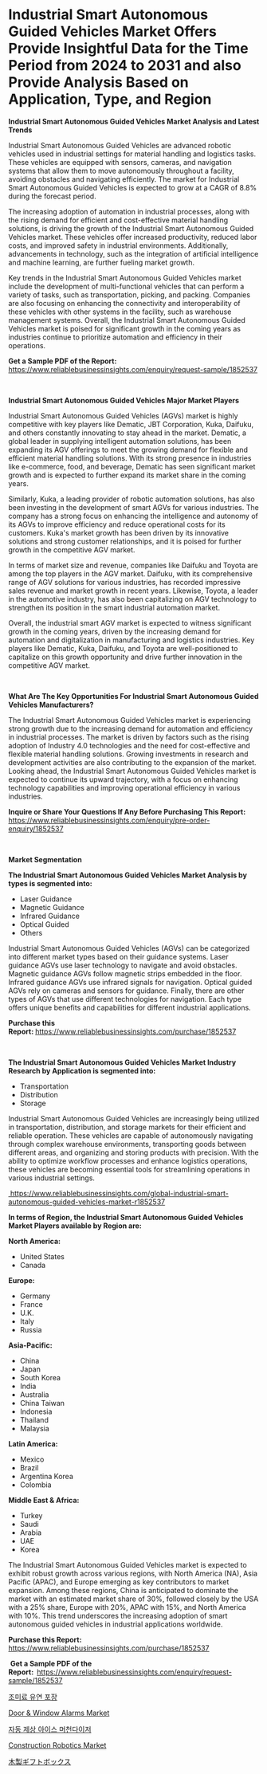 <p><h1>Industrial Smart Autonomous Guided Vehicles Market Offers Provide Insightful Data for the Time Period from 2024 to 2031 and also Provide Analysis Based on Application, Type, and Region</h1></p><p><strong>Industrial Smart Autonomous Guided Vehicles Market Analysis and Latest Trends</strong></p>
<p><p>Industrial Smart Autonomous Guided Vehicles are advanced robotic vehicles used in industrial settings for material handling and logistics tasks. These vehicles are equipped with sensors, cameras, and navigation systems that allow them to move autonomously throughout a facility, avoiding obstacles and navigating efficiently. The market for Industrial Smart Autonomous Guided Vehicles is expected to grow at a CAGR of 8.8% during the forecast period.</p><p>The increasing adoption of automation in industrial processes, along with the rising demand for efficient and cost-effective material handling solutions, is driving the growth of the Industrial Smart Autonomous Guided Vehicles market. These vehicles offer increased productivity, reduced labor costs, and improved safety in industrial environments. Additionally, advancements in technology, such as the integration of artificial intelligence and machine learning, are further fueling market growth.</p><p>Key trends in the Industrial Smart Autonomous Guided Vehicles market include the development of multi-functional vehicles that can perform a variety of tasks, such as transportation, picking, and packing. Companies are also focusing on enhancing the connectivity and interoperability of these vehicles with other systems in the facility, such as warehouse management systems. Overall, the Industrial Smart Autonomous Guided Vehicles market is poised for significant growth in the coming years as industries continue to prioritize automation and efficiency in their operations.</p></p>
<p><strong>Get a Sample PDF of the Report:&nbsp;</strong> <a href="https://www.reliablebusinessinsights.com/enquiry/request-sample/1852537">https://www.reliablebusinessinsights.com/enquiry/request-sample/1852537</a></p>
<p>&nbsp;</p>
<p><strong>Industrial Smart Autonomous Guided Vehicles Major Market Players</strong></p>
<p><p>Industrial Smart Autonomous Guided Vehicles (AGVs) market is highly competitive with key players like Dematic, JBT Corporation, Kuka, Daifuku, and others constantly innovating to stay ahead in the market. Dematic, a global leader in supplying intelligent automation solutions, has been expanding its AGV offerings to meet the growing demand for flexible and efficient material handling solutions. With its strong presence in industries like e-commerce, food, and beverage, Dematic has seen significant market growth and is expected to further expand its market share in the coming years.</p><p>Similarly, Kuka, a leading provider of robotic automation solutions, has also been investing in the development of smart AGVs for various industries. The company has a strong focus on enhancing the intelligence and autonomy of its AGVs to improve efficiency and reduce operational costs for its customers. Kuka's market growth has been driven by its innovative solutions and strong customer relationships, and it is poised for further growth in the competitive AGV market.</p><p>In terms of market size and revenue, companies like Daifuku and Toyota are among the top players in the AGV market. Daifuku, with its comprehensive range of AGV solutions for various industries, has recorded impressive sales revenue and market growth in recent years. Likewise, Toyota, a leader in the automotive industry, has also been capitalizing on AGV technology to strengthen its position in the smart industrial automation market.</p><p>Overall, the industrial smart AGV market is expected to witness significant growth in the coming years, driven by the increasing demand for automation and digitalization in manufacturing and logistics industries. Key players like Dematic, Kuka, Daifuku, and Toyota are well-positioned to capitalize on this growth opportunity and drive further innovation in the competitive AGV market.</p></p>
<p>&nbsp;</p>
<p><strong>What Are The Key Opportunities For Industrial Smart Autonomous Guided Vehicles Manufacturers?</strong></p>
<p><p>The Industrial Smart Autonomous Guided Vehicles market is experiencing strong growth due to the increasing demand for automation and efficiency in industrial processes. The market is driven by factors such as the rising adoption of Industry 4.0 technologies and the need for cost-effective and flexible material handling solutions. Growing investments in research and development activities are also contributing to the expansion of the market. Looking ahead, the Industrial Smart Autonomous Guided Vehicles market is expected to continue its upward trajectory, with a focus on enhancing technology capabilities and improving operational efficiency in various industries.</p></p>
<p><strong>Inquire or Share Your Questions If Any Before Purchasing This Report:</strong> <a href="https://www.reliablebusinessinsights.com/enquiry/pre-order-enquiry/1852537">https://www.reliablebusinessinsights.com/enquiry/pre-order-enquiry/1852537</a></p>
<p>&nbsp;</p>
<p><strong>Market Segmentation</strong></p>
<p><strong>The Industrial Smart Autonomous Guided Vehicles Market Analysis by types is segmented into:</strong></p>
<p><ul><li>Laser Guidance</li><li>Magnetic Guidance</li><li>Infrared Guidance</li><li>Optical Guided</li><li>Others</li></ul></p>
<p><p>Industrial Smart Autonomous Guided Vehicles (AGVs) can be categorized into different market types based on their guidance systems. Laser guidance AGVs use laser technology to navigate and avoid obstacles. Magnetic guidance AGVs follow magnetic strips embedded in the floor. Infrared guidance AGVs use infrared signals for navigation. Optical guided AGVs rely on cameras and sensors for guidance. Finally, there are other types of AGVs that use different technologies for navigation. Each type offers unique benefits and capabilities for different industrial applications.</p></p>
<p><strong>Purchase this Report:&nbsp;</strong><a href="https://www.reliablebusinessinsights.com/purchase/1852537">https://www.reliablebusinessinsights.com/purchase/1852537</a></p>
<p>&nbsp;</p>
<p><strong>The Industrial Smart Autonomous Guided Vehicles Market Industry Research by Application is segmented into:</strong></p>
<p><ul><li>Transportation</li><li>Distribution</li><li>Storage</li></ul></p>
<p><p>Industrial Smart Autonomous Guided Vehicles are increasingly being utilized in transportation, distribution, and storage markets for their efficient and reliable operation. These vehicles are capable of autonomously navigating through complex warehouse environments, transporting goods between different areas, and organizing and storing products with precision. With the ability to optimize workflow processes and enhance logistics operations, these vehicles are becoming essential tools for streamlining operations in various industrial settings.</p></p>
<p><a href="https://www.reliablebusinessinsights.com/global-industrial-smart-autonomous-guided-vehicles-market-r1852537">&nbsp;https://www.reliablebusinessinsights.com/global-industrial-smart-autonomous-guided-vehicles-market-r1852537</a></p>
<p><strong>In terms of Region, the Industrial Smart Autonomous Guided Vehicles Market Players available by Region are:</strong></p>
<p>
    <p> <strong> North America: </strong>
        <ul>
            <li>United States</li>
            <li>Canada</li>
        </ul>
        </p> 
    <p> <strong> Europe: </strong>
        <ul>
            <li>Germany</li>
            <li>France</li>
            <li>U.K.</li>
            <li>Italy</li>
            <li>Russia</li>
        </ul>
        </p> 
    <p> <strong> Asia-Pacific: </strong>
        <ul>
            <li>China</li>
            <li>Japan</li>
            <li>South Korea</li>
            <li>India</li>
            <li>Australia</li>
            <li>China Taiwan</li>
            <li>Indonesia</li>
            <li>Thailand</li>
            <li>Malaysia</li>
        </ul>
        </p> 
    <p> <strong> Latin America: </strong>
        <ul>
            <li>Mexico</li>
            <li>Brazil</li>
            <li>Argentina Korea</li>
            <li>Colombia</li>
        </ul>
        </p> 
    <p> <strong> Middle East & Africa: </strong>
        <ul>
            <li>Turkey</li>
            <li>Saudi</li>
            <li>Arabia</li>
            <li>UAE</li>
            <li>Korea</li>
        </ul>
    </p>
    </p>
<p><p>The Industrial Smart Autonomous Guided Vehicles market is expected to exhibit robust growth across various regions, with North America (NA), Asia Pacific (APAC), and Europe emerging as key contributors to market expansion. Among these regions, China is anticipated to dominate the market with an estimated market share of 30%, followed closely by the USA with a 25% share, Europe with 20%, APAC with 15%, and North America with 10%. This trend underscores the increasing adoption of smart autonomous guided vehicles in industrial applications worldwide.</p></p>
<p><strong>Purchase this Report: </strong><a href="https://www.reliablebusinessinsights.com/purchase/1852537">https://www.reliablebusinessinsights.com/purchase/1852537</a></p>
<p>&nbsp;<strong>Get a Sample PDF of the Report:&nbsp;&nbsp;</strong><a href="https://www.reliablebusinessinsights.com/enquiry/request-sample/1852537">https://www.reliablebusinessinsights.com/enquiry/request-sample/1852537</a></p>
<p><strong></strong></p>
<p><p><a href="https://github.com/marufmohassin05/Market-Research-Report-List-1/blob/main/6581054176804.md">조미료 유연 포장</a></p><p><a href="https://github.com/cheribeninsig/Market-Research-Report-List-1/blob/main/door-window-alarms-market.md">Door & Window Alarms Market</a></p><p><a href="https://github.com/lzuwsfreyoq70/Market-Research-Report-List-2/blob/main/7639228176805.md">자동 제상 아이스 머천다이저</a></p><p><a href="https://github.com/AdrianaPaucek2023/Market-Research-Report-List-1/blob/main/construction-robotics-market.md">Construction Robotics Market</a></p><p><a href="https://github.com/KenyonJohns/Market-Research-Report-List-1/blob/main/4949146164069.md">木製ギフトボックス</a></p></p>
